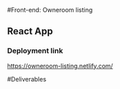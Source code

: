 #Front-end: Owneroom listing

## React App

### Deployment link
https://owneroom-listing.netlify.com/


#Deliverables
